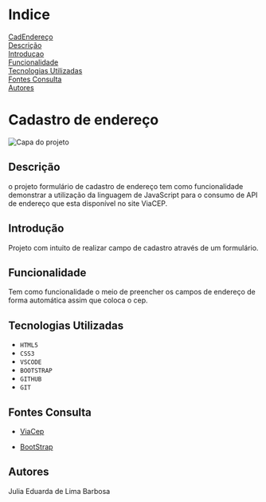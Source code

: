# Indice
[CadEndereço](#cadastro-endereço)  
[Descrição](#descrição)  
[Introduçao](#introdução)  
[Funcionalidade](#funcionalidade)  
[Tecnologias Utilizadas](#tecnologias-utilizadas)  
[Fontes Consulta](#fontes-consulta)  
[Autores](#autores)  

# Cadastro de endereço
![Capa do projeto](imgcadastro.jpeg)
## Descrição
o projeto formulário de cadastro de endereço tem como funcionalidade demonstrar a utilização da linguagem de JavaScript para o consumo de API de endereço que esta disponível no site ViaCEP.
## Introdução
Projeto com intuito de realizar campo de cadastro através de um formulário.
## Funcionalidade
Tem como funcionalidade o meio de preencher os campos de endereço de forma automática assim que coloca o cep.
## Tecnologias Utilizadas
* ``HTML5``
* ``CSS3``
* ``VSCODE``
* ``BOOTSTRAP``
* ``GITHUB``
* ``GIT``

## Fontes Consulta
* [ViaCep](http://viacep.com.br/ws/$%7Bcep.value%7D/json/`)

* [BootStrap](https://getbootstrap.com/docs/5.0/forms/layout/#gutters)
## Autores
Julia Eduarda de Lima Barbosa